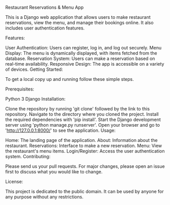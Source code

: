 Restaurant Reservations & Menu App

This is a Django web application that allows users to make restaurant reservations, view the menu, and manage their bookings online. It also includes user authentication features.

Features:

User Authentication: Users can register, log in, and log out securely.
Menu Display: The menu is dynamically displayed, with items fetched from the database.
Reservation System: Users can make a reservation based on real-time availability.
Responsive Design: The app is accessible on a variety of devices.
Getting Started:

To get a local copy up and running follow these simple steps.

Prerequisites:

Python 3
Django
Installation:

Clone the repository by running 'git clone' followed by the link to this repository.
Navigate to the directory where you cloned the project.
Install the required dependencies with 'pip install'.
Start the Django development server using 'python manage.py runserver'.
Open your browser and go to 'http://127.0.0.1:8000/' to see the application.
Usage:

Home: The landing page of the application.
About: Information about the restaurant.
Reservations: Interface to make a new reservation.
Menu: View the restaurant's menu items.
Login/Register: Access the user authentication system.
Contributing:

Please send us your pull requests. For major changes, please open an issue first to discuss what you would like to change.

License:

This project is dedicated to the public domain. It can be used by anyone for any purpose without any restrictions.

